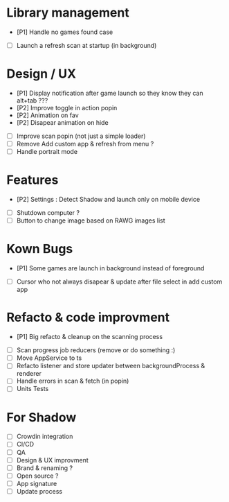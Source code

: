 

# Library management
- [P1] Handle no games found case
- [ ] Launch a refresh scan at startup (in background)

# Design / UX
- [P1] Display notification after game launch so they know they can alt+tab ???
- [P2] Improve toggle in action popin
- [P2] Animation on fav
- [P2] Disapear animation on hide
- [ ] Improve scan popin (not just a simple loader)
- [ ] Remove Add custom app & refresh from menu ?
- [ ] Handle portrait mode

# Features
- [P2] Settings : Detect Shadow and launch only on mobile device
- [ ] Shutdown computer ?
- [ ] Button to change image based on RAWG images list

# Kown Bugs
- [P1] Some games are launch in background instead of foreground
- [ ] Cursor who not always disapear & update after file select in add custom app


# Refacto & code improvment
- [P1] Big refacto & cleanup on the scanning process
- [ ] Scan progress job reducers (remove or do something :)
- [ ] Move AppService to ts
- [ ] Refacto listener and store updater between backgroundProcess & renderer
- [ ] Handle errors in scan & fetch (in popin)
- [ ] Units Tests

# For Shadow
- [ ] Crowdin integration
- [ ] CI/CD
- [ ] QA
- [ ] Design & UX improvment
- [ ] Brand & renaming ?
- [ ] Open source ?
- [ ] App signature
- [ ] Update process